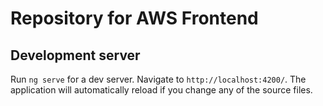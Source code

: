 # Repository for AWS Frontend

## Development server

Run `ng serve` for a dev server. Navigate to `http://localhost:4200/`. The application will automatically reload if you change any of the source files.
